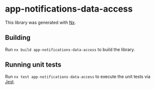 # app-notifications-data-access

This library was generated with [Nx](https://nx.dev).

## Building

Run `nx build app-notifications-data-access` to build the library.

## Running unit tests

Run `nx test app-notifications-data-access` to execute the unit tests via [Jest](https://jestjs.io).
